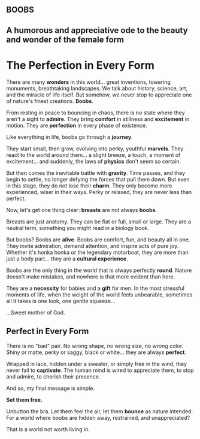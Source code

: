 BOOBS
---
A humorous and appreciative ode to the beauty and wonder of the female form
---
# The Perfection in Every Form

There are many **wonders** in this world... great inventions, towering monuments, breathtaking landscapes. We talk about history, science, art, and the miracle of life itself. But somehow, we never stop to appreciate one of nature's finest creations. **Boobs**.

From resting in peace to bouncing in chaos, there is no state where they aren't a sight to **admire**. They bring **comfort** in stillness and **excitement** in motion. They are **perfection** in every phase of existence.

Like everything in life, boobs go through a **journey**.

They start small, then grow, evolving into perky, youthful **marvels**. They react to the world around them... a slight breeze, a touch, a moment of excitement... and suddenly, the laws of **physics** don't seem so certain.

But then comes the inevitable battle with **gravity**. Time passes, and they begin to settle, no longer defying the forces that pull them down. But even in this stage, they do not lose their **charm**. They only become more experienced, wiser in their ways. Perky or relaxed, they are never less than perfect.

Now, let's get one thing clear: **breasts** are not always **boobs**.

Breasts are just anatomy. They can be flat or full, small or large. They are a neutral term, something you might read in a biology book.

But boobs? Boobs are **alive**. Boobs are comfort, fun, and beauty all in one. They invite admiration, demand attention, and inspire acts of pure joy. Whether it's honka honka or the legendary motorboat, they are more than just a body part... they are a **cultural experience**.

Boobs are the only thing in the world that is always perfectly **round**. Nature doesn't make mistakes, and nowhere is that more evident than here.

They are a **necessity** for babies and a **gift** for men. In the most stressful moments of life, when the weight of the world feels unbearable, sometimes all it takes is one look, one gentle squeeze…

…Sweet mother of God.

## Perfect in Every Form

There is no "bad" pair. No wrong shape, no wrong size, no wrong color. Shiny or matte, perky or saggy, black or white... they are always **perfect**.

Wrapped in lace, hidden under a sweater, or simply free in the wind, they never fail to **captivate**. The human mind is wired to appreciate them, to stop and admire, to cherish their presence.

And so, my final message is simple.

**Set them free.**

Unbutton the bra. Let them feel the air, let them **bounce** as nature intended. For a world where boobs are hidden away, restrained, and unappreciated?

That is a world not worth living in.